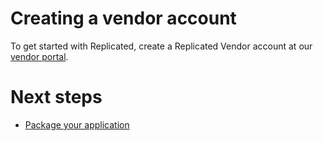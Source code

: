 # Creating a vendor account

To get started with Replicated, create a Replicated Vendor account at our [vendor portal](https://vendor.replicated.com).

# Next steps

* [Package your application](packaging-planning-checklist)
